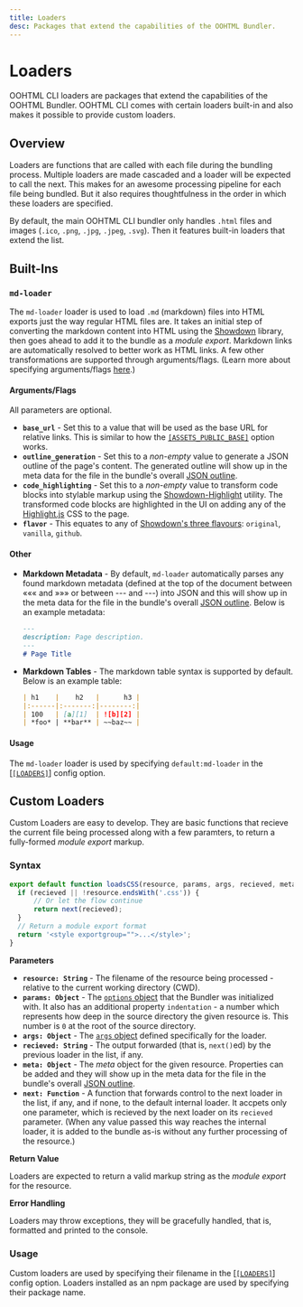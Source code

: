 ```yaml
---
title: Loaders
desc: Packages that extend the capabilities of the OOHTML Bundler.
---
```

# Loaders

OOHTML CLI loaders are packages that extend the capabilities of the OOHTML Bundler. OOHTML CLI comes with certain loaders built-in and also makes it possible to provide custom loaders.

## Overview

Loaders are functions that are called with each file during the bundling process. Multiple loaders are made cascaded and a loader will be expected to call the next. This makes for an awesome processing pipeline for each file being bundled. But it also requires thoughtfulness in the order in which these loaders are specified.

By default, the main OOHTML CLI bundler only handles `.html` files and images (`.ico`, `.png`, `.jpg`, `.jpeg`, `.svg`). Then it features built-in loaders that extend the list.

## Built-Ins

### `md-loader`

The `md-loader` loader is used to load `.md` (markdown) files into HTML exports just the way regular HTML files are. It takes an initial step of converting the markdown content into HTML using the [Showdown](https://github.com/showdownjs/showdown) library, then goes ahead to add it to the bundle as a *module export*. Markdown links are automatically resolved to better work as HTML links. A few other transformations are supported through arguments/flags. (Learn more about specifying arguments/flags [here](../#loaders).)

#### Arguments/Flags

 All parameters are optional.

+ **`base_url`** - Set this to a value that will be used as the base URL for relative links. This is similar to how the [`[ASSETS_PUBLIC_BASE]`](../#assets_public_base) option works.
+ **`outline_generation`** - Set this to a *non-empty* value to generate a JSON outline of the page's content. The generated outline will show up in the meta data for the file in the bundle's overall [JSON outline](../#create_outline_file).
+ **`code_highlighting`** - Set this to a *non-empty* value to transform code blocks into stylable markup using the [Showdown-Highlight](https://github.com/Bloggify/showdown-highlight) utility. The transformed code blocks are highlighted in the UI on adding any of the [Highlight.js](https://highlightjs.org/) CSS to the page.
+ **`flavor`** - This equates to any of [Showdown's three flavours](https://github.com/showdownjs/showdown#flavors): `original`, `vanilla`, `github`.

#### Other

+ **Markdown Metadata** - By default, `md-loader` automatically parses any found markdown metadata (defined at the top of the document between ««« and »»» or between --- and ---) into JSON and this will show up in the meta data for the file in the bundle's overall [JSON outline](../#create_outline_file). Below is an example metadata:

  ```md
  ---
  description: Page description.
  ---
  # Page Title
  ```
+ **Markdown Tables** - The markdown table syntax is supported by default. Below is an example table:

  ```md
  | h1    |    h2   |      h3 |
  |:------|:-------:|--------:|
  | 100   | [a][1]  | ![b][2] |
  | *foo* | **bar** | ~~baz~~ |
  ```

#### Usage

The `md-loader` loader is used by specifying `default:md-loader` in the [[`[LOADERS]`]](../#loaders) config option.

## Custom Loaders

Custom Loaders are easy to develop. They are basic functions that recieve the current file being processed along with a few paramters, to return a fully-formed *module export* markup.

### Syntax

```js
export default function loadsCSS(resource, params, args, recieved, meta, next) {
  if (recieved || !resource.endsWith('.css')) {
      // Or let the flow continue
      return next(recieved);
  }
  // Return a module export format
  return '<style exportgroup="">...</style>';
}
```

**Parameters**

+ **`resource: String`** - The filename of the resource being processed - relative to the current working directory (CWD).
+ **`params: Object`** - The [`options` object](../#options) that the Bundler was initialized with. It also has an additional property `indentation` - a number which represents how deep in the source directory the given resource is. This number is `0` at the root of the source directory.
+ **`args: Object`** - The [`args` object](../#loaders) defined specifically for the loader.
+ **`recieved: String`** - The output forwarded (that is, `next()`ed) by the previous loader in the list, if any.
+ **`meta: Object`** - The *meta* object for the given resource. Properties can be added and they will show up in the meta data for the file in the bundle's overall [JSON outline](../#create_outline_file).
+ **`next: Function`** - A function that forwards control to the next loader in the list, if any, and if none, to the default internal loader. It accpets only one parameter, which is recieved by the next loader on its `recieved` parameter. (When any value passed this way reaches the internal loader, it is added to the bundle as-is without any further processing of the resource.)

**Return Value**

Loaders are expected to return a valid markup string as the *module export* for the resource.

**Error Handling**

Loaders may throw exceptions, they will be gracefully handled, that is, formatted and printed to the console.

### Usage

Custom loaders are used by specifying their filename in the [[`[LOADERS]`]](../#loaders) config option. Loaders installed as an npm package are used by specifying their package name.